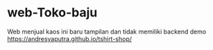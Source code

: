 # web-Toko-baju
Web menjual kaos ini baru tampilan dan tidak memiliki backend 
demo https://andresyaputra.github.io/tshirt-shop/

